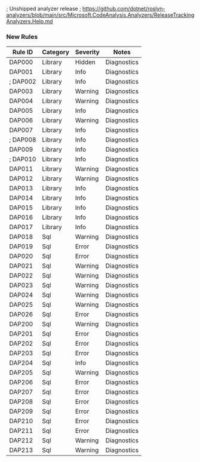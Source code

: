 ﻿; Unshipped analyzer release
; https://github.com/dotnet/roslyn-analyzers/blob/main/src/Microsoft.CodeAnalysis.Analyzers/ReleaseTrackingAnalyzers.Help.md

### New Rules

Rule ID | Category | Severity | Notes
--------|----------|----------|-------
DAP000 | Library | Hidden | Diagnostics
DAP001 | Library | Info | Diagnostics
; DAP002 | Library | Info | Diagnostics
DAP003 | Library | Warning | Diagnostics
DAP004 | Library | Warning | Diagnostics
DAP005 | Library | Info | Diagnostics
DAP006 | Library | Warning | Diagnostics
DAP007 | Library | Info | Diagnostics
; DAP008 | Library | Info | Diagnostics
DAP009 | Library | Info | Diagnostics
; DAP010 | Library | Info | Diagnostics
DAP011 | Library | Warning | Diagnostics
DAP012 | Library | Warning | Diagnostics
DAP013 | Library | Info | Diagnostics
DAP014 | Library | Info | Diagnostics
DAP015 | Library | Info | Diagnostics
DAP016 | Library | Info | Diagnostics
DAP017 | Library | Info | Diagnostics
DAP018 | Sql | Warning | Diagnostics
DAP019 | Sql | Error | Diagnostics
DAP020 | Sql | Error | Diagnostics
DAP021 | Sql | Warning | Diagnostics
DAP022 | Sql | Warning | Diagnostics
DAP023 | Sql | Warning | Diagnostics
DAP024 | Sql | Warning | Diagnostics
DAP025 | Sql | Warning | Diagnostics
DAP026 | Sql | Error | Diagnostics
DAP200 | Sql | Warning | Diagnostics
DAP201 | Sql | Error | Diagnostics
DAP202 | Sql | Error | Diagnostics
DAP203 | Sql | Error | Diagnostics
DAP204 | Sql | Info | Diagnostics
DAP205 | Sql | Warning | Diagnostics
DAP206 | Sql | Error | Diagnostics
DAP207 | Sql | Error | Diagnostics
DAP208 | Sql | Error | Diagnostics
DAP209 | Sql | Error | Diagnostics
DAP210 | Sql | Error | Diagnostics
DAP211 | Sql | Error | Diagnostics
DAP212 | Sql | Warning | Diagnostics
DAP213 | Sql | Warning | Diagnostics